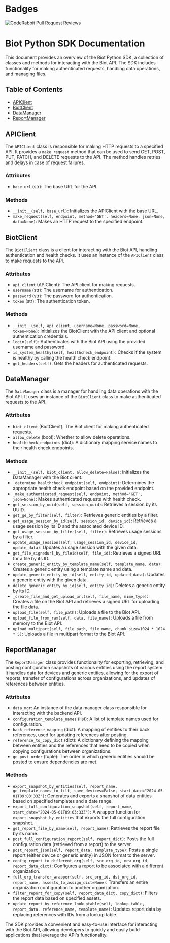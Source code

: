 # Badges
![CodeRabbit Pull Request Reviews](https://img.shields.io/coderabbit/prs/github/sstbrg/biot_python_sdk?utm_source=oss&utm_medium=github&utm_campaign=sstbrg%2Fbiot_python_sdk&labelColor=171717&color=FF570A&link=https%3A%2F%2Fcoderabbit.ai&label=CodeRabbit+Reviews)

# Biot Python SDK Documentation

This document provides an overview of the Biot Python SDK, a collection of classes and methods for interacting with the Biot API. The SDK includes functionality for making authenticated requests, handling data operations, and managing files.

## Table of Contents

- [APIClient](#apiclient)
- [BiotClient](#biotclient)
- [DataManager](#datamanager)
- [ReportManager](#reportmanager)

## APIClient

The `APIClient` class is responsible for making HTTP requests to a specified API. It provides a `make_request` method that can be used to send GET, POST, PUT, PATCH, and DELETE requests to the API. The method handles retries and delays in case of request failures.

### Attributes

- `base_url` (str): The base URL for the API.

### Methods

- `__init__(self, base_url)`: Initializes the APIClient with the base URL.
- `make_request(self, endpoint, method='GET', headers=None, json=None, data=None)`: Makes an HTTP request to the specified endpoint.

## BiotClient

The `BiotClient` class is a client for interacting with the Biot API, handling authentication and health checks. It uses an instance of the `APIClient` class to make requests to the API.

### Attributes

- `api_client` (APIClient): The API client for making requests.
- `username` (str): The username for authentication.
- `password` (str): The password for authentication.
- `token` (str): The authentication token.

### Methods

- `__init__(self, api_client, username=None, password=None, token=None)`: Initializes the BiotClient with the API client and optional authentication credentials.
- `login(self)`: Authenticates with the Biot API using the provided username and password.
- `is_system_healthy(self, healthcheck_endpoint)`: Checks if the system is healthy by calling the health check endpoint.
- `get_headers(self)`: Gets the headers for authenticated requests.

## DataManager

The `DataManager` class is a manager for handling data operations with the Biot API. It uses an instance of the `BiotClient` class to make authenticated requests to the API.

### Attributes

- `biot_client` (BiotClient): The Biot client for making authenticated requests.
- `allow_delete` (bool): Whether to allow delete operations.
- `healthcheck_endpoints` (dict): A dictionary mapping service names to their health check endpoints.

### Methods

- `__init__(self, biot_client, allow_delete=False)`: Initializes the DataManager with the Biot client.
- `_determine_healthcheck_endpoint(self, endpoint)`: Determines the appropriate health check endpoint based on the provided endpoint.
- `_make_authenticated_request(self, endpoint, method='GET', json=None)`: Makes authenticated requests with health check.
- `get_session_by_uuid(self, session_uuid)`: Retrieves a session by its UUID.
- `get_ge_by_filter(self, filter)`: Retrieves generic entities by a filter.
- `get_usage_session_by_id(self, session_id, device_id)`: Retrieves a usage session by its ID and the associated device ID.
- `get_usage_session_by_filter(self, filter)`: Retrieves usage sessions by a filter.
- `update_usage_session(self, usage_session_id, device_id, update_data)`: Updates a usage session with the given data.
- `get_file_signedurl_by_fileid(self, file_id)`: Retrieves a signed URL for a file by its ID.
- `create_generic_entity_by_template_name(self, template_name, data)`: Creates a generic entity using a template name and data.
- `update_generic_entity_by_id(self, entity_id, updated_data)`: Updates a generic entity with the given data.
- `delete_generic_entity_by_id(self, entity_id)`: Deletes a generic entity by its ID.
- `_create_file_and_get_upload_url(self, file_name, mime_type)`: Creates a file on the Biot API and retrieves a signed URL for uploading the file data.
- `upload_file(self, file_path)`: Uploads a file to the Biot API.
- `upload_file_from_ram(self, data, file_name)`: Uploads a file from memory to the Biot API.
- `upload_multipart(self, file_path, file_name, chunk_size=1024 * 1024 * 5)`: Uploads a file in multipart format to the Biot API.

## ReportManager

The `ReportManager` class provides functionality for exporting, retrieving, and posting configuration snapshots of various entities using the report system. It handles data for devices and generic entities, allowing for the export of reports, transfer of configurations across organizations, and updates of references between entities.

### Attributes

- `data_mgr`: An instance of the data manager class responsible for interacting with the backend API.
- `configuration_template_names` (list): A list of template names used for configuration.
- `back_reference_mapping` (dict): A mapping of entities to their back references, used for updating references after posting.
- `reference_to_copy_dict` (dict): A dictionary defining the mapping between entities and the references that need to be copied when copying configurations between organizations.
- `ge_post_order` (tuple): The order in which generic entities should be posted to ensure dependencies are met.

### Methods

- `export_snapshot_by_entities(self, report_name, ge_template_names_to_filt, save_devices=False, start_date="2024-05-01T09:03:33Z")`: Generates and exports a snapshot of data entities based on specified templates and a date range.
- `export_full_configuration_snapshot(self, report_name, start_date="2024-05-01T09:03:33Z")`: A wrapper function for `export_snapshot_by_entities` that exports the full configuration snapshot.
- `get_report_file_by_name(self, report_name)`: Retrieves the report file by its name.
- `post_full_configuration_report(self, report_dict)`: Posts the full configuration data (retrieved from a report) to the server.
- `post_report_json(self, report_data, template_type)`: Posts a single report (either device or generic entity) in JSON format to the server.
- `config_report_to_different_org(self, src_org_id, new_org_id, report_data_dict)`: Configures a report to be associated with a different organization.
- `full_org_transfer_wrapper(self, src_org_id, dst_org_id, report_name, assests_to_assign_dict=None)`: Transfers an entire organization configuration to another organization.
- `filter_report_for_copy(self, report_data_dict, copy_dict)`: Filters the report data based on specified assets.
- `update_report_by_reference_lookuptable(self, lookup_table, report_data, reference_name, template_name)`: Updates report data by replacing references with IDs from a lookup table.

The SDK provides a convenient and easy-to-use interface for interacting with the Biot API, allowing developers to quickly and easily build applications that leverage the API's functionality.
